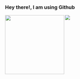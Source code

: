 ### Hey there!, I am using Github
<img src = https://media.giphy.com/media/20NLMBm0BkUOwNljwv/giphy.gif height = "195px" align="left">
<a href = "https://github.com/raulorteg">
  <img src = "https://github-readme-stats.vercel.app/api/top-langs/?username=raulorteg&layout=compact&hide=matlab"/ align="left">
</a>
